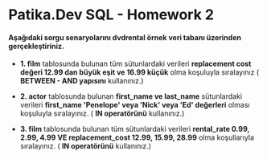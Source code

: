# Patika.Dev SQL - Homework 2

#### Aşağıdaki sorgu senaryolarını **dvdrental** örnek veri tabanı üzerinden gerçekleştiriniz.

- **1. film** tablosunda bulunan tüm sütunlardaki verileri **replacement cost değeri 12.99 dan büyük eşit ve 16.99 küçük** olma koşuluyla sıralayınız ( **BETWEEN - AND yapısını** kullanınız.)

- **2. actor** tablosunda bulunan **first_name ve last_name** sütunlardaki verileri **first_name 'Penelope' veya 'Nick' veya 'Ed' değerleri** olması koşuluyla sıralayınız. ( **IN operatörünü** kullanınız.)

- **3. film** tablosunda bulunan tüm sütunlardaki verileri **rental_rate 0.99, 2.99, 4.99 VE replacement_cost 12.99, 15.99, 28.99** olma koşullarıyla sıralayınız. ( **IN operatörünü** kullanınız.)